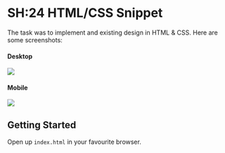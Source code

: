 # SH:24 HTML/CSS Snippet

The task was to implement and existing design in HTML & CSS. Here are some screenshots:

#### Desktop

![](https://i.imgur.com/pzi4cmu.png)

#### Mobile

![](https://i.imgur.com/yHX8tXh.png)

## Getting Started

Open up `index.html` in your favourite browser.
